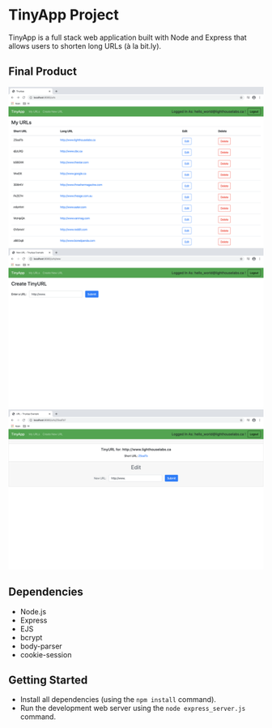 # TinyApp Project

TinyApp is a full stack web application built with Node and Express that allows users to shorten long URLs (à la bit.ly).

## Final Product

!["screenshot description"](https://github.com/victorcwyu/tinyapp/blob/master/docs/Screen%20Shot%202020-02-20%20at%2011.40.05%20PM.png?raw=true)
!["screenshot description"](https://github.com/victorcwyu/tinyapp/blob/master/docs/Screen%20Shot%202020-02-20%20at%2011.39.58%20PM.png?raw=true)
!["screenshot description"](https://github.com/victorcwyu/tinyapp/blob/master/docs/Screen%20Shot%202020-02-20%20at%2011.39.47%20PM.png?raw=true)

## Dependencies

- Node.js
- Express
- EJS
- bcrypt
- body-parser
- cookie-session

## Getting Started

- Install all dependencies (using the `npm install` command).
- Run the development web server using the `node express_server.js` command.